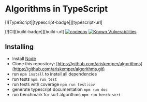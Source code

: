 # Algorithms in TypeScript

[![TypeScript][typescript-badge]][typescript-url]

[![CI][build-badge]][build-url]
[![codecov](https://codecov.io/gh/ariskemper/algorithms/graph/badge.svg?token=J95CIN2UZT)](https://codecov.io/gh/ariskemper/algorithms)
[![Known Vulnerabilities](https://snyk.io/test/github/ariskemper/algorithms/badge.svg)](https://snyk.io/test/github/ariskemper/algorithms)

## Installing

- Install [Node](https://nodejs.org)
- Clone this repository: [https://github.com/ariskemper/algorithms](https://github.com/ariskemper/algorithms.git)
- run `npm install` to install all dependencies
- run tests `npm run test`
- run tests with coverage `npm run test:cov`
- generate typescript documentation `npm run doc`
- run benchmark for sort algorithms `npm run bench:sort`
